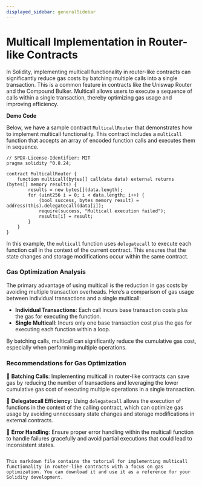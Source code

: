 ```yaml
---
displayed_sidebar: generalSidebar
---
```


# Multicall Implementation in Router-like Contracts

In Solidity, implementing multicall functionality in router-like contracts can significantly reduce gas costs by batching multiple calls into a single transaction. This is a common feature in contracts like the Uniswap Router and the Compound Bulker. Multicall allows users to execute a sequence of calls within a single transaction, thereby optimizing gas usage and improving efficiency.

**Demo Code**

Below, we have a sample contract `MulticallRouter` that demonstrates how to implement multicall functionality. This contract includes a `multicall` function that accepts an array of encoded function calls and executes them in sequence.

```solidity
// SPDX-License-Identifier: MIT
pragma solidity ^0.8.24;

contract MulticallRouter {
    function multicall(bytes[] calldata data) external returns (bytes[] memory results) {
        results = new bytes[](data.length);
        for (uint256 i = 0; i < data.length; i++) {
            (bool success, bytes memory result) = address(this).delegatecall(data[i]);
            require(success, "Multicall execution failed");
            results[i] = result;
        }
    }
}
```

In this example, the `multicall` function uses `delegatecall` to execute each function call in the context of the current contract. This ensures that the state changes and storage modifications occur within the same contract.

### Gas Optimization Analysis

The primary advantage of using multicall is the reduction in gas costs by avoiding multiple transaction overheads. Here’s a comparison of gas usage between individual transactions and a single multicall:

- **Individual Transactions**: Each call incurs base transaction costs plus the gas for executing the function.
- **Single Multicall**: Incurs only one base transaction cost plus the gas for executing each function within a loop.

By batching calls, multicall can significantly reduce the cumulative gas cost, especially when performing multiple operations.

### Recommendations for Gas Optimization

🌟 **Batching Calls**: Implementing multicall in router-like contracts can save gas by reducing the number of transactions and leveraging the lower cumulative gas cost of executing multiple operations in a single transaction.

🌟 **Delegatecall Efficiency**: Using `delegatecall` allows the execution of functions in the context of the calling contract, which can optimize gas usage by avoiding unnecessary state changes and storage modifications in external contracts.

🌟 **Error Handling**: Ensure proper error handling within the multicall function to handle failures gracefully and avoid partial executions that could lead to inconsistent states.

```

This markdown file contains the tutorial for implementing multicall functionality in router-like contracts with a focus on gas optimization. You can download it and use it as a reference for your Solidity development.
```
